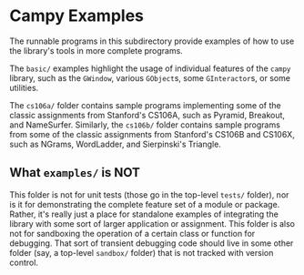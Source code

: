 # Campy Examples

The runnable programs in this subdirectory provide examples of how to use the library's tools in more complete programs.

The `basic/` examples highlight the usage of individual features of the `campy` library, such as the `GWindow`, various `GObject`s, some `GInteractor`s, or some utilities.

The `cs106a/` folder contains sample programs implementing some of the classic assignments from Stanford's CS106A, such as Pyramid, Breakout, and NameSurfer. Similarly, the `cs106b/` folder contains sample programs from some of the classic assignments from Stanford's CS106B and CS106X, such as NGrams, WordLadder, and Sierpinski's Triangle.

## What `examples/` is NOT

This folder is not for unit tests (those go in the top-level `tests/` folder), nor is it for demonstrating the complete feature set of a module or package. Rather, it's really just a place for standalone examples of integrating the library with some sort of larger application or assignment. This folder is also not for sandboxing the operation of a certain class or function for debugging. That sort of transient debugging code should live in some other folder (say, a top-level `sandbox/` folder) that is not tracked with version control.